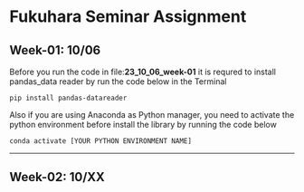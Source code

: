 # **Fukuhara Seminar Assignment**
## **Week-01: 10/06**
Before you run the code in file:**23_10_06_week-01**
it is requred to install pandas_data reader by run the code below in the Terminal

```
pip install pandas-datareader
```

Also if you are using Anaconda as Python manager, you need to activate the python environment before install the library by running the code below

```
conda activate [YOUR PYTHON ENVIRONMENT NAME]
```
---

## **Week-02: 10/XX**
